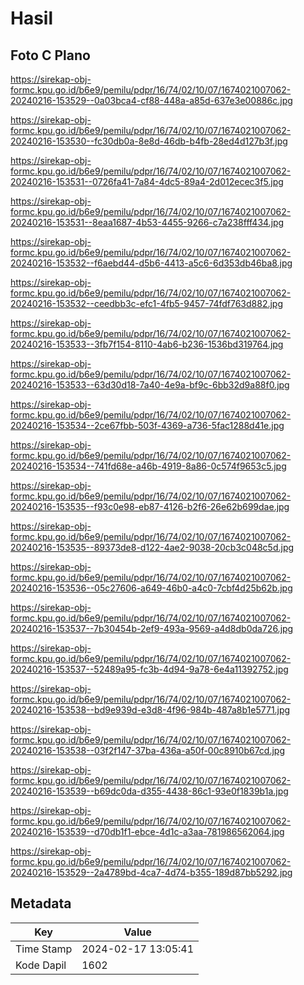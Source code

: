 # Hasil

## Foto C Plano

https://sirekap-obj-formc.kpu.go.id/b6e9/pemilu/pdpr/16/74/02/10/07/1674021007062-20240216-153529--0a03bca4-cf88-448a-a85d-637e3e00886c.jpg

https://sirekap-obj-formc.kpu.go.id/b6e9/pemilu/pdpr/16/74/02/10/07/1674021007062-20240216-153530--fc30db0a-8e8d-46db-b4fb-28ed4d127b3f.jpg

https://sirekap-obj-formc.kpu.go.id/b6e9/pemilu/pdpr/16/74/02/10/07/1674021007062-20240216-153531--0726fa41-7a84-4dc5-89a4-2d012ecec3f5.jpg

https://sirekap-obj-formc.kpu.go.id/b6e9/pemilu/pdpr/16/74/02/10/07/1674021007062-20240216-153531--8eaa1687-4b53-4455-9266-c7a238fff434.jpg

https://sirekap-obj-formc.kpu.go.id/b6e9/pemilu/pdpr/16/74/02/10/07/1674021007062-20240216-153532--f6aebd44-d5b6-4413-a5c6-6d353db46ba8.jpg

https://sirekap-obj-formc.kpu.go.id/b6e9/pemilu/pdpr/16/74/02/10/07/1674021007062-20240216-153532--ceedbb3c-efc1-4fb5-9457-74fdf763d882.jpg

https://sirekap-obj-formc.kpu.go.id/b6e9/pemilu/pdpr/16/74/02/10/07/1674021007062-20240216-153533--3fb7f154-8110-4ab6-b236-1536bd319764.jpg

https://sirekap-obj-formc.kpu.go.id/b6e9/pemilu/pdpr/16/74/02/10/07/1674021007062-20240216-153533--63d30d18-7a40-4e9a-bf9c-6bb32d9a88f0.jpg

https://sirekap-obj-formc.kpu.go.id/b6e9/pemilu/pdpr/16/74/02/10/07/1674021007062-20240216-153534--2ce67fbb-503f-4369-a736-5fac1288d41e.jpg

https://sirekap-obj-formc.kpu.go.id/b6e9/pemilu/pdpr/16/74/02/10/07/1674021007062-20240216-153534--741fd68e-a46b-4919-8a86-0c574f9653c5.jpg

https://sirekap-obj-formc.kpu.go.id/b6e9/pemilu/pdpr/16/74/02/10/07/1674021007062-20240216-153535--f93c0e98-eb87-4126-b2f6-26e62b699dae.jpg

https://sirekap-obj-formc.kpu.go.id/b6e9/pemilu/pdpr/16/74/02/10/07/1674021007062-20240216-153535--89373de8-d122-4ae2-9038-20cb3c048c5d.jpg

https://sirekap-obj-formc.kpu.go.id/b6e9/pemilu/pdpr/16/74/02/10/07/1674021007062-20240216-153536--05c27606-a649-46b0-a4c0-7cbf4d25b62b.jpg

https://sirekap-obj-formc.kpu.go.id/b6e9/pemilu/pdpr/16/74/02/10/07/1674021007062-20240216-153537--7b30454b-2ef9-493a-9569-a4d8db0da726.jpg

https://sirekap-obj-formc.kpu.go.id/b6e9/pemilu/pdpr/16/74/02/10/07/1674021007062-20240216-153537--52489a95-fc3b-4d94-9a78-6e4a11392752.jpg

https://sirekap-obj-formc.kpu.go.id/b6e9/pemilu/pdpr/16/74/02/10/07/1674021007062-20240216-153538--bd9e939d-e3d8-4f96-984b-487a8b1e5771.jpg

https://sirekap-obj-formc.kpu.go.id/b6e9/pemilu/pdpr/16/74/02/10/07/1674021007062-20240216-153538--03f2f147-37ba-436a-a50f-00c8910b67cd.jpg

https://sirekap-obj-formc.kpu.go.id/b6e9/pemilu/pdpr/16/74/02/10/07/1674021007062-20240216-153539--b69dc0da-d355-4438-86c1-93e0f1839b1a.jpg

https://sirekap-obj-formc.kpu.go.id/b6e9/pemilu/pdpr/16/74/02/10/07/1674021007062-20240216-153539--d70db1f1-ebce-4d1c-a3aa-781986562064.jpg

https://sirekap-obj-formc.kpu.go.id/b6e9/pemilu/pdpr/16/74/02/10/07/1674021007062-20240216-153529--2a4789bd-4ca7-4d74-b355-189d87bb5292.jpg


## Metadata

| Key        | Value               |
| ---------- | ------------------- |
| Time Stamp | 2024-02-17 13:05:41 |
| Kode Dapil | 1602                |



